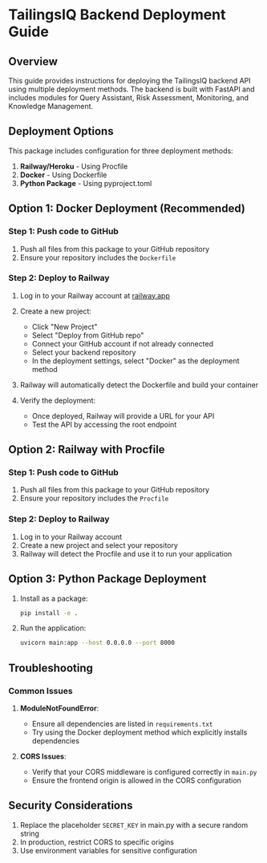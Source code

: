 # TailingsIQ Backend Deployment Guide

## Overview

This guide provides instructions for deploying the TailingsIQ backend API using multiple deployment methods. The backend is built with FastAPI and includes modules for Query Assistant, Risk Assessment, Monitoring, and Knowledge Management.

## Deployment Options

This package includes configuration for three deployment methods:
1. **Railway/Heroku** - Using Procfile
2. **Docker** - Using Dockerfile
3. **Python Package** - Using pyproject.toml

## Option 1: Docker Deployment (Recommended)

### Step 1: Push code to GitHub
1. Push all files from this package to your GitHub repository
2. Ensure your repository includes the `Dockerfile`

### Step 2: Deploy to Railway
1. Log in to your Railway account at [railway.app](https://railway.app)
2. Create a new project:
   - Click "New Project"
   - Select "Deploy from GitHub repo"
   - Connect your GitHub account if not already connected
   - Select your backend repository
   - In the deployment settings, select "Docker" as the deployment method

3. Railway will automatically detect the Dockerfile and build your container

4. Verify the deployment:
   - Once deployed, Railway will provide a URL for your API
   - Test the API by accessing the root endpoint

## Option 2: Railway with Procfile

### Step 1: Push code to GitHub
1. Push all files from this package to your GitHub repository
2. Ensure your repository includes the `Procfile`

### Step 2: Deploy to Railway
1. Log in to your Railway account
2. Create a new project and select your repository
3. Railway will detect the Procfile and use it to run your application

## Option 3: Python Package Deployment

1. Install as a package:
   ```bash
   pip install -e .
   ```

2. Run the application:
   ```bash
   uvicorn main:app --host 0.0.0.0 --port 8000
   ```

## Troubleshooting

### Common Issues

1. **ModuleNotFoundError**:
   - Ensure all dependencies are listed in `requirements.txt`
   - Try using the Docker deployment method which explicitly installs dependencies

2. **CORS Issues**:
   - Verify that your CORS middleware is configured correctly in `main.py`
   - Ensure the frontend origin is allowed in the CORS configuration

## Security Considerations

1. Replace the placeholder `SECRET_KEY` in main.py with a secure random string
2. In production, restrict CORS to specific origins
3. Use environment variables for sensitive configuration
